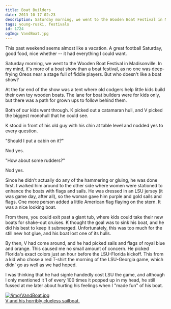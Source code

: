 ```yaml
---
title: Boat Builders
date: 2013-10-17 02:23
description: Saturday morning, we went to the Wooden Boat Festival in Madisonville.  In my mind, it's more of a boat show than a boat festival, as no one was deep-frying Oreos near a stage full of fiddle players.  But who doesn't like a boat show?
tags: young-ruski, festivals
id: 1724
ogImg: VandBoat.jpg
---
```

This past weekend seems almost like a vacation.  A great football Saturday, good food, nice whether -- it had everything I could want.

Saturday morning, we went to the Wooden Boat Festival in Madisonville.  In my mind, it's more of a boat show than a boat festival, as no one was deep-frying Oreos near a stage full of fiddle players.  But who doesn't like a boat show?

At the far end of the show was a tent where old codgers help little kids build their own toy wooden boats.  The lane for boat builders were for kids only, but there was a path for grown ups to follow behind them.  

Both of our kids went through.  K picked out a catamaran hull, and V picked the biggest monohull that he could see.

K stood in front of his old guy with his chin at table level and nodded yes to every question.

"Should I put a cabin on it?"

Nod yes.

"How about some rudders?"

Nod yes.

Since he didn't actually do any of the hammering or gluing, he was done first.  I walked him around to the other side where women were stationed to enhance the boats with flags and sails.  He was dressed in an LSU jersey (it was game day, after all), so the woman gave him purple and gold sails and flags.  One more person added a little American flag flaying on the stern.  It was a nice looking boat.

From there, you could exit past a giant tub, where kids could take their new boats for shake-out cruises.  K thought the goal was to sink his boat, and he did his best to keep it submerged.  Unfortunately, this was too much for the still new hot glue, and his boat lost one of its hulls.

By then, V had come around, and he had picked sails and flags of royal blue and orange.  This caused me no small amount of concern.  He picked Florida's exact colors just an hour before the LSU-Florida kickoff.  This from a kid who chose a red T-shirt the morning of the LSU-Georgia game, which didn' go as well as we had hoped.

I was thinking that he had signle handedly cost LSU the game, and although I only mentioned it 1 of every 100 times it popped up in my head, he still fussed at me later about hurting his feelings when I "made fun" of his boat.

<a class="lightview centered" href="/img/VandBoat.jpg" data-lightview-caption="V and his horribly clueless sailboat." data-lightview-group="group1"><img src="/img/VandBoat.jpg" alt="/img/VandBoat.jpg"><br><span class="caption">V and his horribly clueless sailboat.</span></a>

